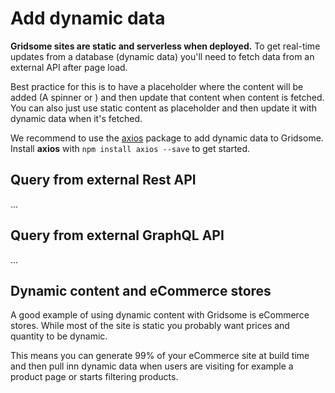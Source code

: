 # Add dynamic data
**Gridsome sites are static and serverless when deployed.**  To get real-time updates from a database (dynamic data) you'll need to fetch data from an external API after page load.

Best practice for this is to have a placeholder where the content will be added (A spinner or ) and then update that content when content is fetched. You can also just use static content as placeholder and then update it with dynamic data when it's fetched.

We recommend to use the [axios](https://github.com/axios/axios) package to add dynamic data to Gridsome. Install **axios** with `npm install axios --save` to get started.


## Query from external Rest API
...

## Query from external GraphQL API
...

## Dynamic content and eCommerce stores
A good example of using dynamic content with Gridsome is eCommerce stores. While most of the site is static you probably want prices and quantity to be dynamic.

This means you can generate 99% of your eCommerce site at build time and then pull inn dynamic data when users are visiting for example a product page or starts filtering products.